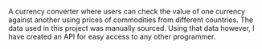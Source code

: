 A currency converter where users can check the value of one currency against another using prices of commodities from different countries. The data used in this project was manually sourced. Using that data however, I have created an API for easy access to any other programmer.
